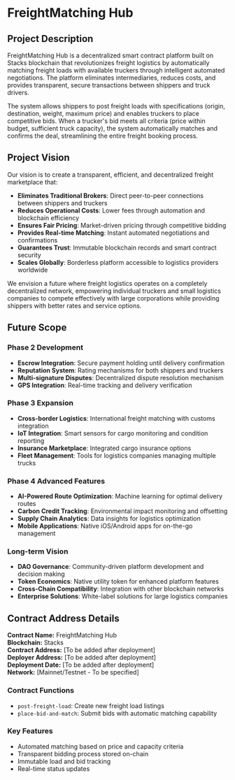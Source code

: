 # FreightMatching Hub

## Project Description

FreightMatching Hub is a decentralized smart contract platform built on Stacks blockchain that revolutionizes freight logistics by automatically matching freight loads with available truckers through intelligent automated negotiations. The platform eliminates intermediaries, reduces costs, and provides transparent, secure transactions between shippers and truck drivers.

The system allows shippers to post freight loads with specifications (origin, destination, weight, maximum price) and enables truckers to place competitive bids. When a trucker's bid meets all criteria (price within budget, sufficient truck capacity), the system automatically matches and confirms the deal, streamlining the entire freight booking process.

## Project Vision

Our vision is to create a transparent, efficient, and decentralized freight marketplace that:

- **Eliminates Traditional Brokers**: Direct peer-to-peer connections between shippers and truckers
- **Reduces Operational Costs**: Lower fees through automation and blockchain efficiency  
- **Ensures Fair Pricing**: Market-driven pricing through competitive bidding
- **Provides Real-time Matching**: Instant automated negotiations and confirmations
- **Guarantees Trust**: Immutable blockchain records and smart contract security
- **Scales Globally**: Borderless platform accessible to logistics providers worldwide

We envision a future where freight logistics operates on a completely decentralized network, empowering individual truckers and small logistics companies to compete effectively with large corporations while providing shippers with better rates and service options.

## Future Scope

### Phase 2 Development
- **Escrow Integration**: Secure payment holding until delivery confirmation
- **Reputation System**: Rating mechanisms for both shippers and truckers
- **Multi-signature Disputes**: Decentralized dispute resolution mechanism
- **GPS Integration**: Real-time tracking and delivery verification

### Phase 3 Expansion  
- **Cross-border Logistics**: International freight matching with customs integration
- **IoT Integration**: Smart sensors for cargo monitoring and condition reporting
- **Insurance Marketplace**: Integrated cargo insurance options
- **Fleet Management**: Tools for logistics companies managing multiple trucks

### Phase 4 Advanced Features
- **AI-Powered Route Optimization**: Machine learning for optimal delivery routes
- **Carbon Credit Tracking**: Environmental impact monitoring and offsetting
- **Supply Chain Analytics**: Data insights for logistics optimization
- **Mobile Applications**: Native iOS/Android apps for on-the-go management

### Long-term Vision
- **DAO Governance**: Community-driven platform development and decision making
- **Token Economics**: Native utility token for enhanced platform features
- **Cross-Chain Compatibility**: Integration with other blockchain networks
- **Enterprise Solutions**: White-label solutions for large logistics companies

## Contract Address Details

**Contract Name:** FreightMatching Hub  
**Blockchain:** Stacks  
**Contract Address:** [To be added after deployment]  
**Deployer Address:** [To be added after deployment]  
**Deployment Date:** [To be added after deployment]  
**Network:** [Mainnet/Testnet - To be specified]  

### Contract Functions
- `post-freight-load`: Create new freight load listings
- `place-bid-and-match`: Submit bids with automatic matching capability

### Key Features
- Automated matching based on price and capacity criteria
- Transparent bidding process stored on-chain  
- Immutable load and bid tracking
- Real-time status updates